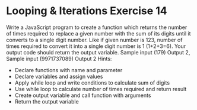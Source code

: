 # Looping & Iterations Exercise 14

Write a JavaScript program to create a function which returns the number of times required to replace a given number with the sum of its digits until it converts to a single digit number. Like if given number is 123, number of times required to convert it into a single digit number is 1 (1+2+3=6). Your output code should return the output variable.
 Sample input (179)  Output 2, Sample input (9971737089) Output 2
Hints:

- Declare functions with name and parameter
- Declare variables and assign values
- Apply while loop and write conditions to calculate sum of digits
- Use while loop to calculate number of times required and return result
- Create output variable and call function with arguments
- Return the output variable